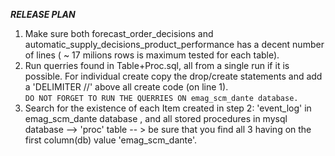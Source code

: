 
***RELEASE PLAN***
 
  1. Make sure both forecast_order_decisions and automatic_supply_decisions_product_performance has a decent number of lines ( ~ 17 milions rows is maximum tested for each table). 
  2. Run querries found in Table+Proc.sql, all from a single run if it is possible. For individual create copy the drop/create statements and add a 'DELIMITER //' above all create code (on line 1). </br>
        ```DO NOT FORGET TO RUN THE QUERRIES ON emag_scm_dante database.``` 
  3. Search for the existence of each Item created in step 2: 'event_log' in emag_scm_dante database , and all stored procedures in mysql database --> 'proc' table -- > be sure that you find all 3 having on the first column(db) value 'emag_scm_dante'. 
